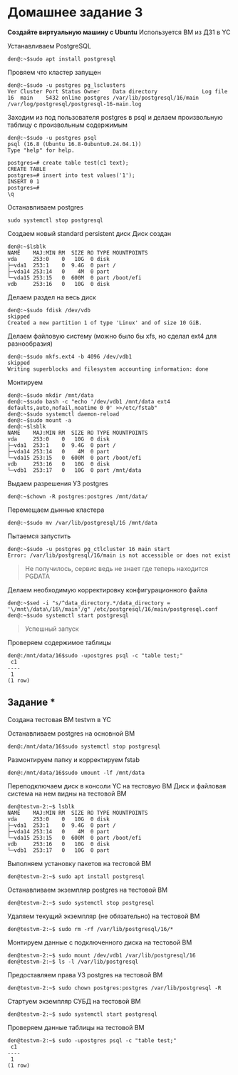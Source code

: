 # Домашнее задание 3

**Создайте виртуальную машину c Ubuntu**
Используется ВМ из ДЗ1 в YC

Устанавливаем PostgreSQL

```console
den@:~$sudo apt install postgresql
```

Провяем что кластер запущен

```concole
den@:~$sudo -u postgres pg_lsclusters
Ver Cluster Port Status Owner    Data directory              Log file
16  main    5432 online postgres /var/lib/postgresql/16/main /var/log/postgresql/postgresql-16-main.log
```

Заходим из под пользователя postgres в psql и делаем произвольную таблицу с произвольным содержимым

```console
den@:~$sudo -u postgres psql
psql (16.8 (Ubuntu 16.8-0ubuntu0.24.04.1))
Type "help" for help.

postgres=# create table test(c1 text);
CREATE TABLE
postgres=# insert into test values('1');
INSERT 0 1
postgres=#
\q
```

Останавливаем postgres

```console
sudo systemctl stop postgresql
```

Создаем новый standard persistent диск
Диск создан

```console
den@:~$lsblk
NAME    MAJ:MIN RM  SIZE RO TYPE MOUNTPOINTS
vda     253:0    0   10G  0 disk
├─vda1  253:1    0  9.4G  0 part /
├─vda14 253:14   0    4M  0 part
└─vda15 253:15   0  600M  0 part /boot/efi
vdb     253:16   0   10G  0 disk
```

Делаем раздел на весь диск

```console
den@:~$sudo fdisk /dev/vdb
skipped
Created a new partition 1 of type 'Linux' and of size 10 GiB.
```

Делаем файловую систему (можно было бы xfs, но сделал ext4 для разнообразия)

```console
den@:~$sudo mkfs.ext4 -b 4096 /dev/vdb1
skipped
Writing superblocks and filesystem accounting information: done
```

Монтируем

```console
den@:~$sudo mkdir /mnt/data
den@:~$sudo bash -c "echo '/dev/vdb1 /mnt/data ext4 defaults,auto,nofail,noatime 0 0' >>/etc/fstab"
den@:~$sudo systemctl daemon-reload
den@:~$sudo mount -a
den@:~$lsblk
NAME    MAJ:MIN RM  SIZE RO TYPE MOUNTPOINTS
vda     253:0    0   10G  0 disk
├─vda1  253:1    0  9.4G  0 part /
├─vda14 253:14   0    4M  0 part
└─vda15 253:15   0  600M  0 part /boot/efi
vdb     253:16   0   10G  0 disk
└─vdb1  253:17   0   10G  0 part /mnt/data
```

Выдаем разрешения УЗ postgres

```console
den@:~$chown -R postgres:postgres /mnt/data/
```

Перемещаем дынные кластера

```console
den@:~$sudo mv /var/lib/postgresql/16 /mnt/data
```

Пытаемся запустить

```console
den@:~$sudo -u postgres pg_ctlcluster 16 main start
Error: /var/lib/postgresql/16/main is not accessible or does not exist
```

>Не получилось, сервис ведь не знает где теперь находится PGDATA

Делаем необходимую корректировку конфигурационного файла

```console
den@:~$sed -i "s/^data_directory.*/data_directory = '\/mnt\/data\/16\/main'/g" /etc/postgresql/16/main/postgresql.conf
den@:~$sudo systemctl start postgresql
```

>Успешный запуск

Проверяем содержимое таблицы

```console
den@:/mnt/data/16$sudo -upostgres psql -c "table test;"
 c1
----
 1
(1 row)
```

## Задание * ##

Создана тестовая ВМ testvm в YC

Останавливаем postgres на основной ВМ

```console
den@:/mnt/data/16$sudo systemctl stop postgresql
```

Размонтируем папку и корректируем fstab

```console
den@:/mnt/data/16$sudo umount -lf /mnt/data
```

Переподключаем диск в консоли YC на тестовую ВМ
Диск и файловая система на нем видны на тестовой ВМ

```console
den@testvm-2:~$ lsblk
NAME    MAJ:MIN RM  SIZE RO TYPE MOUNTPOINTS
vda     253:0    0   10G  0 disk
├─vda1  253:1    0  9.4G  0 part /
├─vda14 253:14   0    4M  0 part
└─vda15 253:15   0  600M  0 part /boot/efi
vdb     253:16   0   10G  0 disk
└─vdb1  253:17   0   10G  0 part
```

Выполняем установку пакетов на тестовой ВМ

```console
den@testvm-2:~$ sudo apt install postgresql
```

Останавливаем экземпляр postgres на тестовой ВМ

```console
den@testvm-2:~$ sudo systemctl stop postgresql
```

Удаляем текущий экземпляр (не обязательно) на тестовой ВМ

```console
den@testvm-2:~$ sudo rm -rf /var/lib/postgresql/16/*
```

Монтируем данные с подключенного диска на тестовой ВМ

```console
den@testvm-2:~$ sudo mount /dev/vdb1 /var/lib/postgresql/16
den@testvm-2:~$ ls -l /var/lib/postgresql
```

Предоставляем права УЗ postgres на тестовой ВМ

```console
den@testvm-2:~$ sudo chown postgres:postgres /var/lib/postgresql -R
```

Стартуем экземпляр СУБД на тестовой ВМ

```console
den@testvm-2:~$ sudo systemctl start postgresql
```

Проверяем данные таблицы на тестовой ВМ

```console
den@testvm-2:~$ sudo -upostgres psql -c "table test;"
 c1
----
 1
(1 row)
```
